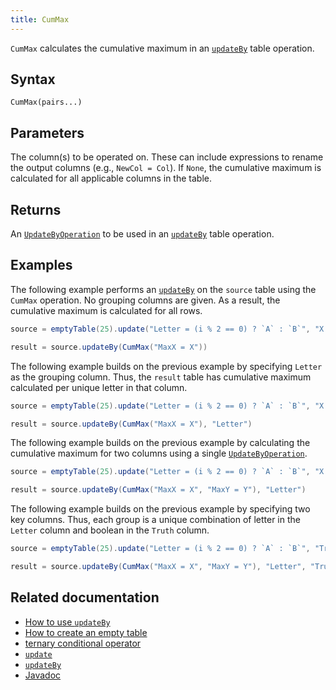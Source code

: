 ```yaml
---
title: CumMax
---
```


`CumMax` calculates the cumulative maximum in an [`updateBy`](./updateBy.md) table operation.

## Syntax

```
CumMax(pairs...)
```

## Parameters

<ParamTable>
<Param name="pairs" type="String...">

The column(s) to be operated on. These can include expressions to rename the output columns (e.g., `NewCol = Col`). If `None`, the cumulative maximum is calculated for all applicable columns in the table.

</Param>
</ParamTable>

## Returns

An [`UpdateByOperation`](./updateBy.md#parameters) to be used in an [`updateBy`](./updateBy.md) table operation.

## Examples

The following example performs an [`updateBy`](./updateBy.md) on the `source` table using the `CumMax` operation. No grouping columns are given. As a result, the cumulative maximum is calculated for all rows.

```groovy order=source,result
source = emptyTable(25).update("Letter = (i % 2 == 0) ? `A` : `B`", "X = randomInt(0, 25)")

result = source.updateBy(CumMax("MaxX = X"))
```

The following example builds on the previous example by specifying `Letter` as the grouping column. Thus, the `result` table has cumulative maximum calculated per unique letter in that column.

```groovy order=source,result
source = emptyTable(25).update("Letter = (i % 2 == 0) ? `A` : `B`", "X = randomInt(0, 25)")

result = source.updateBy(CumMax("MaxX = X"), "Letter")
```

The following example builds on the previous example by calculating the cumulative maximum for two columns using a single [`UpdateByOperation`](./updateBy.md#parameters).

```groovy order=source,result
source = emptyTable(25).update("Letter = (i % 2 == 0) ? `A` : `B`", "X = randomInt(0, 25)", "Y = randomInt(25, 50)")

result = source.updateBy(CumMax("MaxX = X", "MaxY = Y"), "Letter")
```

The following example builds on the previous example by specifying two key columns. Thus, each group is a unique combination of letter in the `Letter` column and boolean in the `Truth` column.

```groovy order=source,result
source = emptyTable(25).update("Letter = (i % 2 == 0) ? `A` : `B`", "Truth = randomBool()", "X = randomInt(0, 25)", "Y = randomInt(25, 50)")

result = source.updateBy(CumMax("MaxX = X", "MaxY = Y"), "Letter", "Truth")
```

## Related documentation

- [How to use `updateBy`](../../../how-to-guides/use-update-by.md)
- [How to create an empty table](../../../how-to-guides/new-and-empty-table.md#emptytable)
- [ternary conditional operator](../../../how-to-guides/ternary-if-how-to.md)
- [`update`](../select/update.md)
- [`updateBy`](./updateBy.md)
- [Javadoc](https://deephaven.io/core/javadoc/io/deephaven/api/updateby/UpdateByOperation.html#CumMax(java.lang.String...))
